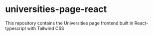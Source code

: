 # universities-page-react
This repository contains the Universities page frontend built in React-typescript with Tailwind CSS
